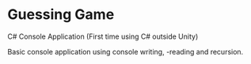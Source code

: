 # Guessing Game
C# Console Application (First time using C# outside Unity)  
  
Basic console application using console writing, -reading and recursion.
